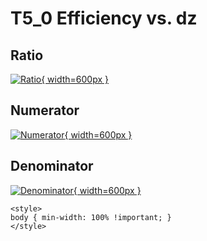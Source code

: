 # T5_0 Efficiency vs. dz

## Ratio

[![Ratio](../mtv/var/T5_0_eff_dz.png){ width=600px }](../mtv/var/T5_0_eff_dz.pdf)

## Numerator

[![Numerator](../mtv/num/T5_0_eff_dz_num.png){ width=600px }](../mtv/num/T5_0_eff_dz_num.pdf)

## Denominator

[![Denominator](../mtv/den/T5_0_eff_dz_den.png){ width=600px }](../mtv/den/T5_0_eff_dz_den.pdf)


``` {=html}
<style>
body { min-width: 100% !important; }
</style>
```
